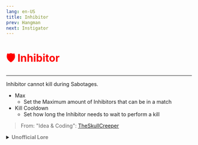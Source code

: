 ```yaml
---
lang: en-US
title: Inhibitor
prev: Hangman
next: Instigator
---
```


# <font color=red>🛡️ <b>Inhibitor</b></font> <Badge text="Killing" type="tip" vertical="middle"/>
---

Inhibitor cannot kill during Sabotages.
* Max
  * Set the Maximum amount of Inhibitors that can be in a match
* Kill Cooldown
  * Set how long the Inhibitor needs to wait to perform a kill

> From: "Idea & Coding": [TheSkullCreeper](https://github.com/Loonie-Toons)

<details>
<summary><b><font color=gray>Unofficial Lore</font></b></summary>

Placeholder: This role is a ROLE OH EM GOSH
> Submitted by: Member
</details>